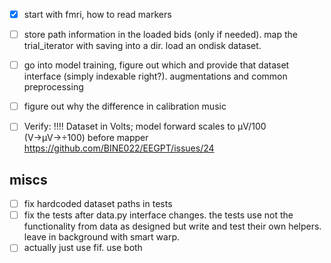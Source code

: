 

 - [x] start with fmri, how to read markers
 - [ ] store path information in the loaded bids (only if needed). map the trial_iterator with saving into a dir. load an ondisk dataset.
 - [ ] go into model training, figure out which and provide that dataset interface (simply indexable right?). augmentations and common preprocessing

 - [ ] figure out why the difference in calibration music

 - [ ] Verify: !!!! Dataset in Volts; model forward scales to μV/100 (V→μV→÷100) before mapper
       https://github.com/BINE022/EEGPT/issues/24

## miscs

 - [ ] fix hardcoded dataset paths in tests
 - [ ] fix the tests after data.py interface changes. the tests use not the functionality from data as designed but write and test their own helpers. leave in background with smart warp.
 - [ ] actually just use fif. use both